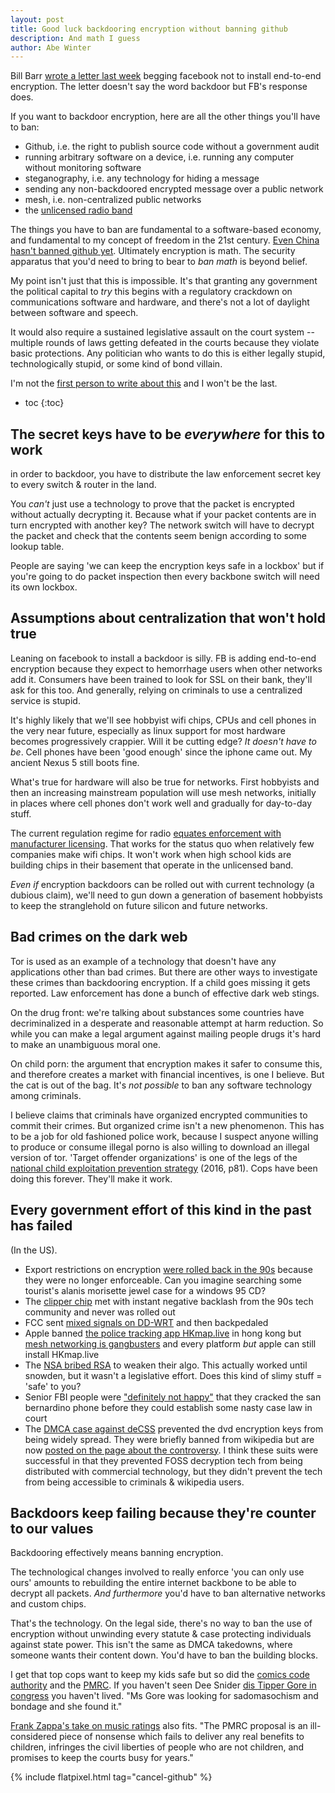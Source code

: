 ```yaml
---
layout: post
title: Good luck backdooring encryption without banning github
description: And math I guess
author: Abe Winter
---
```


Bill Barr [wrote a letter last week](https://www.buzzfeednews.com/article/ryanmac/bill-barr-facebook-letter-halt-encryption) begging facebook not to install end-to-end encryption. The letter doesn't say the word backdoor but FB's response does.

If you want to backdoor encryption, here are all the other things you'll have to ban:

* Github, i.e. the right to publish source code without a government audit
* running arbitrary software on a device, i.e. running any computer without monitoring software
* steganography, i.e. any technology for hiding a message
* sending any non-backdoored encrypted message over a public network
* mesh, i.e. non-centralized public networks
* the [unlicensed radio band](https://www.wi-fi.org/discover-wi-fi/unlicensed-spectrum)

The things you have to ban are fundamental to a software-based economy, and fundamental to my concept of freedom in the 21st century. [Even China hasn't banned github yet](https://www.npr.org/2019/04/10/709490855/github-has-become-a-haven-for-chinas-censored-internet-users). Ultimately encryption is math. The security apparatus that you'd need to bring to bear to *ban math* is beyond belief.

My point isn't just that this is impossible. It's that granting any government the political capital to *try* this begins with a regulatory crackdown on communications software and hardware, and there's not a lot of daylight between software and speech.

It would also require a sustained legislative assault on the court system -- multiple rounds of laws getting defeated in the courts because they violate basic protections. Any politician who wants to do this is either legally stupid, technologically stupid, or some kind of bond villain.

I'm not the [first person to write about this](https://www.schneier.com/blog/archives/2015/07/the_risks_of_ma.html) and I won't be the last.

* toc
{:toc}

## The secret keys have to be *everywhere* for this to work

in order to backdoor, you have to distribute the law enforcement secret key to every switch & router in the land.

You *can't* just use a technology to prove that the packet is encrypted without actually decrypting it. Because what if your packet contents are in turn encrypted with another key? The network switch will have to decrypt the packet and check that the contents seem benign according to some lookup table.

People are saying 'we can keep the encryption keys safe in a lockbox' but if you're going to do packet inspection then every backbone switch will need its own lockbox.

## Assumptions about centralization that won't hold true

Leaning on facebook to install a backdoor is silly. FB is adding end-to-end encryption because they expect to hemorrhage users when other networks add it. Consumers have been trained to look for SSL on their bank, they'll ask for this too. And generally, relying on criminals to use a centralized service is stupid.

It's highly likely that we'll see hobbyist wifi chips, CPUs and cell phones in the very near future, especially as linux support for most hardware becomes progressively crappier. Will it be cutting edge? *It doesn't have to be*. Cell phones have been 'good enough' since the iphone came out. My ancient Nexus 5 still boots fine.

What's true for hardware will also be true for networks. First hobbyists and then an increasing mainstream population will use mesh networks, initially in places where cell phones don't work well and gradually for day-to-day stuff.

The current regulation regime for radio [equates enforcement with manufacturer licensing](https://softwarefreedom.org/resources/2007/fcc-sdr-whitepaper.html). That works for the status quo when relatively few companies make wifi chips. It won't work when high school kids are building chips in their basement that operate in the unlicensed band.

*Even if* encryption backdoors can be rolled out with current technology (a dubious claim), we'll need to gun down a generation of basement hobbyists to keep the stranglehold on future silicon and future networks.

## Bad crimes on the dark web

Tor is used as an example of a technology that doesn't have any applications other than bad crimes. But there are other ways to investigate these crimes than backdooring encryption. If a child goes missing it gets reported. Law enforcement has done a bunch of effective dark web stings.

On the drug front: we're talking about substances some countries have decriminalized in a desperate and reasonable attempt at harm reduction. So while you can make a legal argument against mailing people drugs it's hard to make an unambiguous moral one.

On child porn: the argument that encryption makes it safer to consume this, and therefore creates a market with financial incentives, is one I believe. But the cat is out of the bag. It's *not possible* to ban any software technology among criminals.

I believe claims that criminals have organized encrypted communities to commit their crimes. But organized crime isn't a new phenomenon. This has to be a job for old fashioned police work, because I suspect anyone willing to produce or consume illegal porno is also willing to download an illegal version of tor. 'Target offender organizations' is one of the legs of the [national child exploitation prevention strategy](https://www.justice.gov/psc/file/842411/download#page=90) (2016, p81). Cops have been doing this forever. They'll make it work.

## Every government effort of this kind in the past has failed

(In the US).

* Export restrictions on encryption [were rolled back in the 90s](https://en.wikipedia.org/wiki/Export_of_cryptography_from_the_United_States) because they were no longer enforceable. Can you imagine searching some tourist's alanis morisette jewel case for a windows 95 CD?
* The [clipper chip](https://en.wikipedia.org/wiki/Clipper_chip#Backlash) met with instant negative backlash from the 90s tech community and never was rolled out
* FCC sent [mixed signals on DD-WRT](https://arstechnica.com/information-technology/2015/09/fcc-accused-of-locking-down-wi-fi-routers-but-the-truth-is-a-bit-murkier/) and then backpedaled
* Apple banned [the police tracking app HKmap.live](https://thenextweb.com/security/2019/10/10/apple-bans-app-that-warns-hong-kong-citizens-about-police-activity-again/) in hong kong but [mesh networking is gangbusters](https://www.forbes.com/sites/johnkoetsier/2019/09/02/hong-kong-protestors-using-mesh-messaging-app-china-cant-block-usage-up-3685/) and every platform *but* apple can still install HKmap.live
* The [NSA bribed RSA](https://www.reuters.com/article/us-usa-security-rsa/exclusive-secret-contract-tied-nsa-and-security-industry-pioneer-idUSBRE9BJ1C220131220) to weaken their algo. This actually worked until snowden, but it wasn't a legislative effort. Does this kind of slimy stuff = 'safe' to you?
* Senior FBI people were ["definitely not happy"](https://www.techdirt.com/articles/20180327/15444939518/fbi-officials-were-angry-that-iphone-hack-blocked-them-getting-court-to-force-apple-to-break-encryption.shtml) that they cracked the san bernardino phone before they could establish some nasty case law in court
* The [DMCA case against deCSS](https://en.wikipedia.org/wiki/Universal_City_Studios,_Inc._v._Reimerdes) prevented the dvd encryption keys from being widely spread. They were briefly banned from wikipedia but are now [posted on the page about the controversy](https://en.wikipedia.org/wiki/09_F9_11_02_9D_74_E3_5B_D8_41_56_C5_63_56_88_C0). I think these suits were successful in that they prevented FOSS decryption tech from being distributed with commercial technology, but they didn't prevent the tech from being accessible to criminals & wikipedia users.

## Backdoors keep failing because they're counter to our values

Backdooring effectively means banning encryption.

The technological changes involved to really enforce 'you can only use ours' amounts to rebuilding the entire internet backbone to be able to decrypt all packets. *And furthermore* you'd have to ban alternative networks and custom chips.

That's the technology. On the legal side, there's no way to ban the use of encryption without unwinding every statute & case protecting individuals against state power. This isn't the same as DMCA takedowns, where someone wants their content down. You'd have to ban the building blocks.

I get that top cops want to keep my kids safe but so did the [comics code authority](https://en.wikipedia.org/wiki/Comics_Code_Authority) and the [PMRC](https://en.wikipedia.org/wiki/Parental_Advisory). If you haven't seen Dee Snider [dis Tipper Gore in congress](https://youtu.be/S0Vyr1TylTE?t=1062) you haven't lived. "Ms Gore was looking for sadomasochism and bondage and she found it."

[Frank Zappa's take on music ratings](https://youtu.be/hgAF8Vu8G0w?t=249) also fits. "The PMRC proposal is an ill-considered piece of nonsense which fails to deliver any real benefits to children, infringes the civil liberties of people who are not children, and promises to keep the courts busy for years."

{% include flatpixel.html tag="cancel-github" %}
